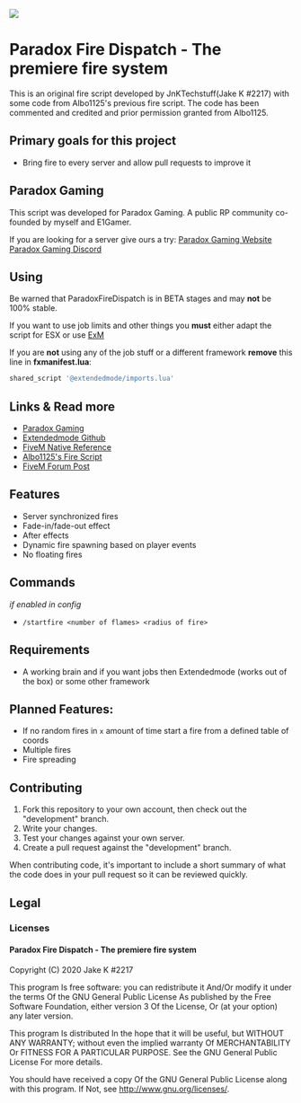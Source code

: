 ![](https://i.imgur.com/z6mhjo0.png)

# Paradox Fire Dispatch - The premiere fire system
This is an original fire script developed by JnKTechstuff(Jake K #2217) with some code from Albo1125's previous fire script. The code has been commented and credited and prior permission granted from Albo1125.


## Primary goals for this project
- Bring fire to every server and allow pull requests to improve it

## Paradox Gaming
This script was developed for Paradox Gaming. A public RP community co-founded by myself and E1Gamer.

If you are looking for a server give ours a try:
[Paradox Gaming Website](https://www.paradoxgaming.co/)
[Paradox Gaming Discord](https://discord.gg/9eBtqEm)

## Using

Be warned that ParadoxFireDispatch is in BETA stages and may **not** be 100% stable.

If you want to use job limits and other things you **must** either adapt the script for ESX or use [ExM](https://github.com/extendedmode/extendedmode)

If you are **not** using any of the job stuff or a different framework **remove** this line in **fxmanifest.lua**:

```lua
shared_script '@extendedmode/imports.lua'
```


## Links & Read more

- [Paradox Gaming](https://discord.gg/9eBtqEm)
- [Extendedmode Github](https://github.com/extendedmode/extendedmode)
- [FiveM Native Reference](https://runtime.fivem.net/doc/reference.html)
- [Albo1125's Fire Script](https://github.com/Albo1125/FireScript)
- [FiveM Forum Post](https://forum.cfx.re/t/standalone-exm-paradox-fire-dispatch/1621385)


## Features

- Server synchronized fires
- Fade-in/fade-out effect
- After effects
- Dynamic fire spawning based on player events
- No floating fires

## Commands
*if enabled in config*
- `/startfire <number of flames> <radius of fire>`

## Requirements

- A working brain and if you want jobs then Extendedmode (works out of the box) or some other framework

## Planned Features:

- If no random fires in `x` amount of time start a fire from a defined table of coords
- Multiple fires
- Fire spreading

## Contributing

1) Fork this repository to your own account, then check out the "development" branch.
2) Write your changes.
3) Test your changes against your own server.
4) Create a pull request against the "development" branch.

When contributing code, it's important to include a short summary of what the code does in your pull request so it can be reviewed quickly.

## Legal

### Licenses

#### Paradox Fire Dispatch - The premiere fire system

Copyright (C) 2020 Jake K #2217

This program Is free software: you can redistribute it And/Or modify it under the terms Of the GNU General Public License As published by the Free Software Foundation, either version 3 Of the License, Or (at your option) any later version.

This program Is distributed In the hope that it will be useful, but WITHOUT ANY WARRANTY; without even the implied warranty Of MERCHANTABILITY Or FITNESS FOR A PARTICULAR PURPOSE. See the GNU General Public License For more details.

You should have received a copy Of the GNU General Public License along with this program. If Not, see http://www.gnu.org/licenses/.
